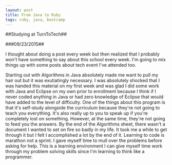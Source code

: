 ```yaml
---
layout: post
title: From Java to Ruby
tags: ruby, java, bootcamp
---
```

##Studying at TurnToTech##

###09/23/2015##

I thought about doing a post every week but then realized that I probably won't have something to say about this school every week. I'm going to mix things up with some posts about tech event I've attended too.

Starting out with Algorithms in Java absolutely made me want to pull my hair out but it was exutiatingly necessary. I was absolutely shocked that I was handed this material on my first week and was glad I did some work with Java and Eclipse on my own prior to enrollment because I think if I never coded anything in Java or had zero knowledge of Eclipse that would have added to the level of difficulty. One of the things about this program is that it's self-study alongside the curriculum because they're not going to teach you everything. It's also really up to you to speak up if you're completely lost on something. However, at the same time, they're not going to feed you the answers. By the end of the Algorithms sheet, there wasn't a document I wanted to set on fire so badly in my life. It took me a while to get through it but I felt I accomplished a lot by the end of it. Learning to code is marathon not a sprint. I gave myself time to mull over the problems before asking for help. This is a learning environment I can give myself time work through my problem solving skills since I'm learning to think like a programmer.